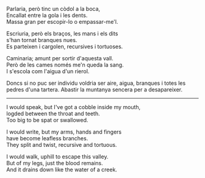 Parlaria, però tinc un còdol a la boca,  
Encallat entre la gola i les dents.  
Massa gran per escopir-lo o empassar-me'l.  
  
Escriuria, però els braços, les mans i els dits  
s'han tornat branques nues.  
Es parteixen i cargolen, recursives i tortuoses.  
  
Caminaria; amunt per sortir d'aquesta vall.  
Però de les cames només me'n queda la sang.  
I s'escola com l'aigua d'un rierol.  

Doncs si no puc ser individu voldria ser aire,
aigua, branques i totes les pedres d'una tartera.
Abastir la muntanya sencera per a desapareixer.
  
---  
  
I would speak, but I've got a cobble inside my mouth,  
logded between the throat and teeth.  
Too big to be spat or swallowed.  
  
I would write, but my arms, hands and fingers  
have become leafless branches.  
They split and twist, recursive and tortuous.  
  
I would walk, uphill to escape this valley.  
But of my legs, just the blood remains.  
And it drains down like the water of a creek.  
  
